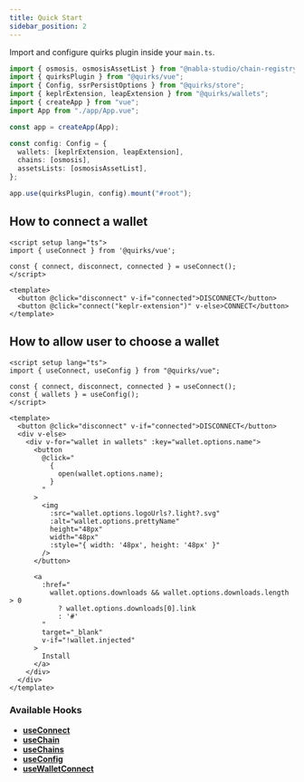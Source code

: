 ```yaml
---
title: Quick Start
sidebar_position: 2
---
```


Import and configure quirks plugin inside your `main.ts`.

```ts
import { osmosis, osmosisAssetList } from "@nabla-studio/chain-registry";
import { quirksPlugin } from "@quirks/vue";
import { Config, ssrPersistOptions } from "@quirks/store";
import { keplrExtension, leapExtension } from "@quirks/wallets";
import { createApp } from "vue";
import App from "./app/App.vue";

const app = createApp(App);

const config: Config = {
  wallets: [keplrExtension, leapExtension],
  chains: [osmosis],
  assetsLists: [osmosisAssetList],
};

app.use(quirksPlugin, config).mount("#root");
```

## How to connect a wallet

```vue
<script setup lang="ts">
import { useConnect } from '@quirks/vue';

const { connect, disconnect, connected } = useConnect();
</script>

<template>
  <button @click="disconnect" v-if="connected">DISCONNECT</button>
  <button @click="connect("keplr-extension")" v-else>CONNECT</button>
</template>
```

## How to allow user to choose a wallet

```vue
<script setup lang="ts">
import { useConnect, useConfig } from "@quirks/vue";

const { connect, disconnect, connected } = useConnect();
const { wallets } = useConfig();
</script>

<template>
  <button @click="disconnect" v-if="connected">DISCONNECT</button>
  <div v-else>
    <div v-for="wallet in wallets" :key="wallet.options.name">
      <button
        @click="
          {
            open(wallet.options.name);
          }
        "
      >
        <img
          :src="wallet.options.logoUrls?.light?.svg"
          :alt="wallet.options.prettyName"
          height="48px"
          width="48px"
          :style="{ width: '48px', height: '48px' }"
        />
      </button>

      <a
        :href="
          wallet.options.downloads && wallet.options.downloads.length > 0
            ? wallet.options.downloads[0].link
            : '#'
        "
        target="_blank"
        v-if="!wallet.injected"
      >
        Install
      </a>
    </div>
  </div>
</template>
```

### Available Hooks

- **[useConnect](./hooks/use-connect)**
- **[useChain](./hooks/use-chain)**
- **[useChains](./hooks/use-chains)**
- **[useConfig](./hooks/use-config)**
- **[useWalletConnect](./hooks/use-wallet-connect)**
